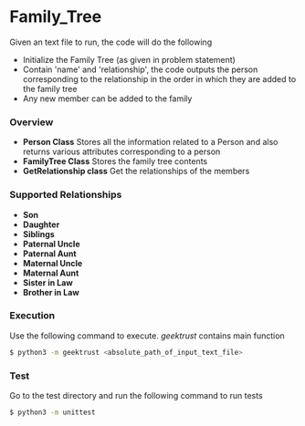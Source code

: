 # Family_Tree

Given an text file to run, the code will do the following 
  * Initialize the Family Tree (as given in problem statement)
  * Contain 'name' and 'relationship', the code outputs the person corresponding to the relationship in the order in which they are added to the family tree
  * Any new member can be added to the family
  
### Overview
 - **Person Class** 
   Stores all the information related to a Person and also returns various attributes corresponding to a person
 - **FamilyTree Class**
   Stores the family tree contents
 - **GetRelationship class**
   Get the relationships of the members

### Supported Relationships
 - **Son**
 - **Daughter**
 - **Siblings**
 - **Paternal Uncle**
 - **Paternal Aunt**
 - **Maternal Uncle**
 - **Maternal Aunt**
 - **Sister in Law**
 - **Brother in Law**

### Execution
Use the following command to execute. _geektrust_ contains main function
```sh
$ python3 -m geektrust <absolute_path_of_input_text_file>
```

### Test
Go to the test directory and run the following command to run tests
```sh
$ python3 -m unittest
```
